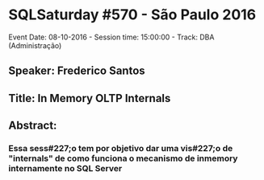 # SQLSaturday #570 - São Paulo 2016
Event Date: 08-10-2016 - Session time: 15:00:00 - Track: DBA (Administração)
## Speaker: Frederico Santos
## Title: In Memory OLTP Internals
## Abstract:
### Essa sess#227;o tem por objetivo dar uma vis#227;o de "internals" de como funciona o mecanismo de inmemory internamente no SQL Server
